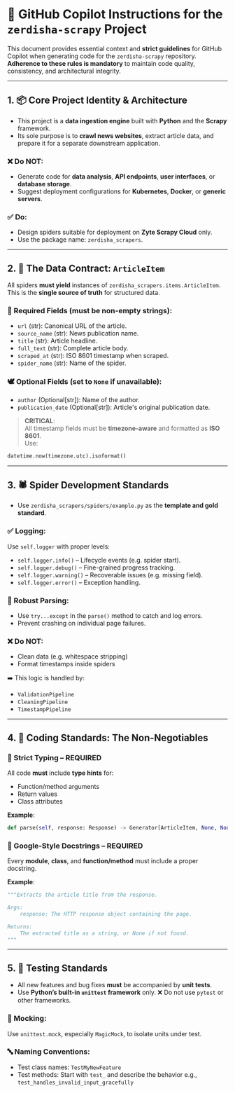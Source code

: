 
# 🧠 GitHub Copilot Instructions for the `zerdisha-scrapy` Project

This document provides essential context and **strict guidelines** for GitHub Copilot when generating code for the `zerdisha-scrapy` repository.  
**Adherence to these rules is mandatory** to maintain code quality, consistency, and architectural integrity.

---

## 1. 📦 Core Project Identity & Architecture

- This project is a **data ingestion engine** built with **Python** and the **Scrapy** framework.
- Its sole purpose is to **crawl news websites**, extract article data, and prepare it for a separate downstream application.

### ❌ Do NOT:
- Generate code for **data analysis**, **API endpoints**, **user interfaces**, or **database storage**.
- Suggest deployment configurations for **Kubernetes**, **Docker**, or **generic servers**.

### ✅ Do:
- Design spiders suitable for deployment on **Zyte Scrapy Cloud** only.
- Use the package name: `zerdisha_scrapers`.

---

## 2. 🧾 The Data Contract: `ArticleItem`

All spiders **must yield** instances of `zerdisha_scrapers.items.ArticleItem`.  
This is the **single source of truth** for structured data.

### 🔐 Required Fields (must be non-empty strings):
- `url` (str): Canonical URL of the article.
- `source_name` (str): News publication name.
- `title` (str): Article headline.
- `full_text` (str): Complete article body.
- `scraped_at` (str): ISO 8601 timestamp when scraped.
- `spider_name` (str): Name of the spider.

### 🕊️ Optional Fields (set to `None` if unavailable):
- `author` (Optional[str]): Name of the author.
- `publication_date` (Optional[str]): Article's original publication date.

> **CRITICAL**:  
> All timestamp fields must be **timezone-aware** and formatted as **ISO 8601**.  
> Use:  
```python
datetime.now(timezone.utc).isoformat()
```

---

## 3. 🕷️ Spider Development Standards

- Use `zerdisha_scrapers/spiders/example.py` as the **template and gold standard**.

### ✅ Logging:
Use `self.logger` with proper levels:
- `self.logger.info()` – Lifecycle events (e.g. spider start).
- `self.logger.debug()` – Fine-grained progress tracking.
- `self.logger.warning()` – Recoverable issues (e.g. missing field).
- `self.logger.error()` – Exception handling.

### 🔁 Robust Parsing:
- Use `try...except` in the `parse()` method to catch and log errors.
- Prevent crashing on individual page failures.

### ❌ Do NOT:
- Clean data (e.g. whitespace stripping)
- Format timestamps inside spiders

➡️ This logic is handled by:
- `ValidationPipeline`
- `CleaningPipeline`
- `TimestampPipeline`

---

## 4. 📐 Coding Standards: The Non-Negotiables

### 🚨 Strict Typing – REQUIRED
All code **must** include **type hints** for:
- Function/method arguments
- Return values
- Class attributes

**Example**:
```python
def parse(self, response: Response) -> Generator[ArticleItem, None, None]:
````

### 📄 Google-Style Docstrings – REQUIRED

Every **module**, **class**, and **function/method** must include a proper docstring.

**Example**:

```python
"""Extracts the article title from the response.

Args:
    response: The HTTP response object containing the page.

Returns:
    The extracted title as a string, or None if not found.
"""
```

---

## 5. 🧪 Testing Standards

* All new features and bug fixes **must** be accompanied by **unit tests**.
* Use **Python’s built-in `unittest` framework** only.
  ❌ Do not use `pytest` or other frameworks.

### 🔧 Mocking:

Use `unittest.mock`, especially `MagicMock`, to isolate units under test.

### 🔤 Naming Conventions:

* Test class names: `TestMyNewFeature`
* Test methods: Start with `test_` and describe the behavior
  e.g., `test_handles_invalid_input_gracefully`
